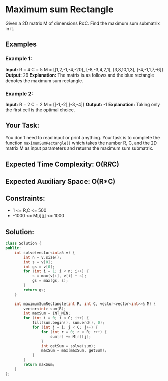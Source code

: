 # Maximum sum Rectangle

Given a 2D matrix M of dimensions RxC. Find the maximum sum submatrix in it.

## Examples

### Example 1:

**Input:**
R = 4
C = 5
M = [[1,2,-1,-4,-20],
     [-8,-3,4,2,1],
     [3,8,10,1,3],
     [-4,-1,1,7,-6]]
**Output:** 29
**Explanation:** The matrix is as follows and the blue rectangle denotes the maximum sum rectangle.

### Example 2:

**Input:**
R = 2
C = 2
M = [[-1,-2],[-3,-4]]
**Output:** -1
**Explanation:** Taking only the first cell is the optimal choice.

## Your Task:
You don't need to read input or print anything. Your task is to complete the function `maximumSumRectangle()` which takes the number R, C, and the 2D matrix M as input parameters and returns the maximum sum submatrix.

## Expected Time Complexity: O(R*R*C)
## Expected Auxiliary Space: O(R*C)

## Constraints:
- 1 <= R,C <= 500
- -1000 <= M[i][j] <= 1000

## Solution:

```cpp
class Solution {
public:
    int solve(vector<int>& v) {
        int n = v.size();
        int s = v[0];
        int gs = v[0];
        for (int i = 1; i < n; i++) {
            s = max(v[i], v[i] + s);
            gs = max(gs, s);
        }
        return gs;
    }

    int maximumSumRectangle(int R, int C, vector<vector<int>>& M) {
        vector<int> sum(R);
        int maxSum = INT_MIN;
        for (int i = 0; i < C; i++) {
            fill(sum.begin(), sum.end(), 0); 
            for (int j = i; j < C; j++) {
                for (int r = 0; r < R; r++) {
                    sum[r] += M[r][j]; 
                }
                int getSum = solve(sum);
                maxSum = max(maxSum, getSum);
            }
        }
        return maxSum;
    }
};